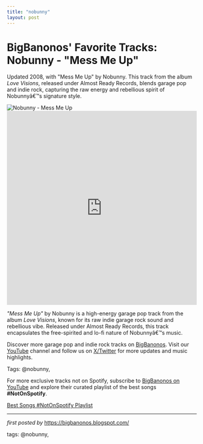 ```yaml
---
title: "nobunny"
layout: post
---
```

<!-- Post Title -->
<h1 >BigBanonos' Favorite Tracks: Nobunny - "Mess Me Up"</h1> <!-- Introductory Text -->
<p >Updated 2008, with "Mess Me Up" by Nobunny. This track from the album <em>Love Visions</em>, released under Almost Ready Records, blends garage pop and indie rock, capturing the raw energy and rebellious spirit of Nobunnyâ€™s signature style.</p> <!-- Featured Image -->
<div > <img src="https://images.genius.com/ddd5a09dd952ee7cb64cce081f9b845a.1000x1000x1.jpg" alt="Nobunny - Mess Me Up" />
</div> <!-- YouTube Video Embed -->
<div > <iframe width="100%" height="514" src="https://www.youtube.com/embed/VlOWb4QNHQk" title="Nobunny- Mess Me Up" frameborder="0" allow="accelerometer; autoplay; clipboard-write; encrypted-media; gyroscope; picture-in-picture; web-share" referrerpolicy="strict-origin-when-cross-origin" allowfullscreen></iframe>
</div> <!-- Song Information -->
<div > <p><em>"Mess Me Up"</em> by Nobunny is a high-energy garage pop track from the album <em>Love Visions</em>, known for its raw indie garage rock sound and rebellious vibe. Released under Almost Ready Records, this track encapsulates the free-spirited and lo-fi nature of Nobunnyâ€™s music.</p>
</div> <!-- Footer Links -->
<div > <p>Discover more garage pop and indie rock tracks on <a href="https://bigbanonos.blogspot.com/" target="_blank">BigBanonos</a>. Visit our <a href="https://www.youtube.com/@BigBanonos" target="_blank">YouTube</a> channel and follow us on <a href="https://x.com/bigbanonos" target="_blank">X/Twitter</a> for more updates and music highlights.</p>
</div> <!-- Tags -->
<p >Tags: @nobunny,</p>


<!--Subscribe and Playlist Links-->
<div>
    <p>For more exclusive tracks not on Spotify, subscribe to <a href="https://www.youtube.com/@BigBanonos" target="_blank">BigBanonos on YouTube</a> and explore their curated playlist of the best songs <strong>#NotOnSpotify</strong>.</p>
    <p><a href="https://www.youtube.com/playlist?list=PLtuNtuTatqI0kFahUCbtbfenC_ET5O_tr" target="_blank">Best Songs #NotOnSpotify Playlist<br /></a></p></div>

<hr />

<p><em>first posted by</em> <a href="https://bigbanonos.blogspot.com/" rel="noopener" target="_new">https://bigbanonos.blogspot.com/</a></p>

<p>tags: @nobunny,</p>
